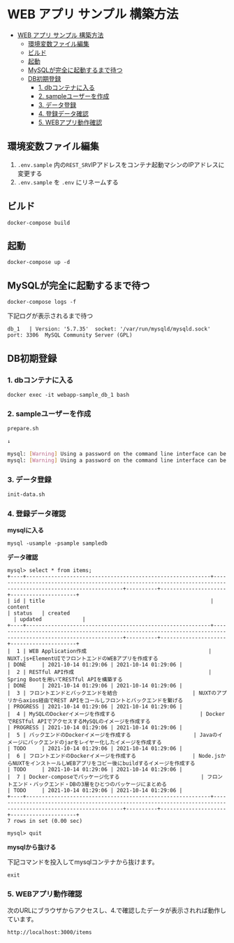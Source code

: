 # WEB アプリ サンプル 構築方法

- [WEB アプリ サンプル 構築方法](#web-アプリ-サンプル-構築方法)
  - [環境変数ファイル編集](#環境変数ファイル編集)
  - [ビルド](#ビルド)
  - [起動](#起動)
  - [MySQLが完全に起動するまで待つ](#mysqlが完全に起動するまで待つ)
  - [DB初期登録](#db初期登録)
    - [1. dbコンテナに入る](#1-dbコンテナに入る)
    - [2. sampleユーザーを作成](#2-sampleユーザーを作成)
    - [3. データ登録](#3-データ登録)
    - [4. 登録データ確認](#4-登録データ確認)
    - [5. WEBアプリ動作確認](#5-webアプリ動作確認)

## 環境変数ファイル編集

1. `.env.sample` 内の`REST_SRV`IPアドレスをコンテナ起動マシンのIPアドレスに変更する
2. `.env.sample` を `.env` にリネームする

## ビルド

```
docker-compose build
```

## 起動

```
docker-compose up -d
```

## MySQLが完全に起動するまで待つ

```
docker-compose logs -f
```

下記ログが表示されるまで待つ
```
db_1   | Version: '5.7.35'  socket: '/var/run/mysqld/mysqld.sock'  port: 3306  MySQL Community Server (GPL)
```

## DB初期登録

### 1. dbコンテナに入る

```
docker exec -it webapp-sample_db_1 bash
```

### 2. sampleユーザーを作成

```sh
prepare.sh

↓

mysql: [Warning] Using a password on the command line interface can be insecure.
mysql: [Warning] Using a password on the command line interface can be insecure.
```

### 3. データ登録

```sh
init-data.sh
```

### 4. 登録データ確認

**mysqlに入る**

```
mysql -usample -psample sampledb
```

**データ確認**

```
mysql> select * from items;
+----+-----------------------------------------------------------+---------------------------------------------------------------------------------------------------------------+----------+---------------------+---------------------+
| id | title                                                     | content                                                                                                       | status   | created
  | updated             |
+----+-----------------------------------------------------------+---------------------------------------------------------------------------------------------------------------+----------+---------------------+---------------------+
|  1 | WEB Application作成                                       | NUXT.js+ElementUIでフロントエンドのWEBアプリを作成する                                                        | DONE     | 2021-10-14 01:29:06 | 2021-10-14 01:29:06 |
|  2 | RESTful API作成                                           | Spring Bootを用いてRESTful APIを構築する                                                                      | DONE     | 2021-10-14 01:29:06 | 2021-10-14 01:29:06 |
|  3 | フロントエンドとバックエンドを結合                        | NUXTのアプリからaxios経由でREST APIをコールしフロントとバックエンドを繋げる                                   | PROGRESS | 2021-10-14 01:29:06 | 2021-10-14 01:29:06 |
|  4 | MySQLのDockerイメージを作成する                           | DockerでRESTful APIでアクセスするMySQLのイメージを作成する                                                    | PROGRESS | 2021-10-14 01:29:06 | 2021-10-14 01:29:06 |
|  5 | バックエンドのDockerイメージを作成する                    | Javaのイメージにバックエンドのjarをレイヤー化したイメージを作成する                                           | TODO     | 2021-10-14 01:29:06 | 2021-10-14 01:29:06 |
|  6 | フロントエンドのDockerイメージを作成する                  | Node.jsからNUXTをインストールしWEBアプリをコピー後にbuildするイメージを作成する                               | TODO     | 2021-10-14 01:29:06 | 2021-10-14 01:29:06 |
|  7 | Docker-composeでパッケージ化する                          | フロントエンド・バックエンド・DBの3層をひとつのパッケージにまとめる                                           | TODO     | 2021-10-14 01:29:06 | 2021-10-14 01:29:06 |
+----+-----------------------------------------------------------+---------------------------------------------------------------------------------------------------------------+----------+---------------------+---------------------+
7 rows in set (0.00 sec)

mysql> quit
```

**mysqlから抜ける**

下記コマンドを投入してmysqlコンテナから抜けます。

```shell
exit
```

### 5. WEBアプリ動作確認

次のURLにブラウザからアクセスし、4.で確認したデータが表示されれば動作しています。

```
http://localhost:3000/items
```

